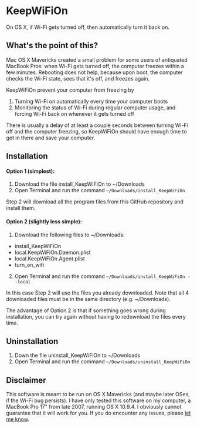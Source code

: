 KeepWiFiOn
==========

On OS X, if Wi-Fi gets turned off, then automatically turn it back on.

## What's the point of this?
Mac OS X Mavericks created a small problem for some users of antiquated MacBook Pros: when Wi-Fi gets turned off, the computer freezes within a few minutes.  Rebooting does not help, because upon boot, the computer checks the Wi-Fi state, sees that it's off, and freezes again.

KeepWiFiOn prevent your computer from freezing by

1. Turning Wi-Fi on automatically every time your computer boots
2. Monitoring the status of Wi-Fi during regular computer usage, and forcing Wi-Fi back on whenever it gets turned off

There is usually a delay of at least a couple seconds between turning Wi-Fi off and the computer freezing, so KeepWiFiOn should have enough time to get in there and save your computer.

## Installation

#### Option 1 (simplest):

1. Download the file install_KeepWiFiOn to ~/Downloads
2. Open Terminal and run the command `~/Downloads/install_KeepWiFiOn`

Step 2 will download all the program files from this GitHub repository and install them.

#### Option 2 (slightly less simple):

1. Download the following files to ~/Downloads:
  * install_KeepWiFiOn
  * local.KeepWiFiOn.Daemon.plist
  * local.KeepWiFiOn.Agent.plist
  * turn_on_wifi
2. Open Terminal and run the command `~/Downloads/install_KeepWiFiOn --local`

In this case Step 2 will use the files you already downloaded.  Note that all 4 downloaded files must be in the same directory (e.g. ~/Downloads).

The advantage of Option 2 is that if something goes wrong during installation, you can try again without having to redownload the files every time.

## Uninstallation

1. Down the file uninstall_KeepWiFiOn to ~/Downloads
2. Open Terminal and run the command `~/Downloads/uninstall_KeepWiFiOn`

## Disclaimer

This software is meant to be run on OS X Mavericks (and maybe later OSes, if the Wi-Fi bug persists).  I have only tested this software on my computer, a MacBook Pro 17" from late 2007, running OS X 10.9.4.  I obviously cannot guarantee that it will work for you.  If you do encounter any issues, please [let me know][issue].

[issue]: https://github.com/dmuenz/KeepWiFiOn/issues/new
